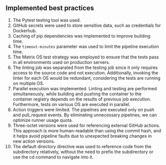 ## Implemented best practices
1. The Pytest testing tool was used.
2. GitHub secrets were used to store sensitive data, such as credentials for Dockerhub.
3. Caching of pip dependencies was implemented to improve building time.
4. The `timeout-minutes` parameter was used to limit the pipeline execution time.
5. The Matrix OS test strategy was employed to ensure that the tests pass in all environments used on production servers.
6. The linting job was separated from the testing job since it only requires access to the source code and not execution. Additionally, invoking the linter for each OS would be redundant, considering the tests are running on multiple OS.
7. Parallel execution was implemented. Linting and testing are performed simultaneously, while building and pushing the container to the container registry depends on the results of previous job execution. Furthermore, tests on various OS are executed in parallel.
8. Action triggers were limited. The pipelines are executed only on push and pull_request events. By eliminating unnecessary pipelines, we can optimize runner usage quota.
9. Three-octet versions were used for referencing external GitHub actions. This approach is more human-readable than using the commit hash, and it helps avoid pipeline faults due to unexpected breaking changes in new action versions.
10. The default directory directive was used to reference code from the subdirectory relatively, without the need to prefix the subdirectory or use the cd command to navigate into it.